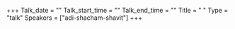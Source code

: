 +++
Talk_date = ""
Talk_start_time = ""
Talk_end_time = ""
Title = " "
Type = "talk"
Speakers = ["adi-shacham-shavit"]
+++